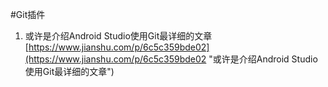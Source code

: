 #Git插件
1. 或许是介绍Android Studio使用Git最详细的文章<br>[https://www.jianshu.com/p/6c5c359bde02](https://www.jianshu.com/p/6c5c359bde02 "或许是介绍Android Studio使用Git最详细的文章")
